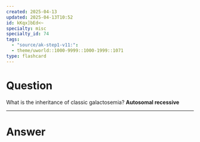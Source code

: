```yaml
---
created: 2025-04-13
updated: 2025-04-13T10:52
id: kKqx]bEd<~
specialty: misc
specialty_id: 74
tags:
  - "source/ak-step1-v11:": 
  - theme/uworld::1000-9999::1000-1999::1071
type: flashcard
---
```


# Question
What is the inheritance of classic galactosemia?    **Autosomal recessive**

---

# Answer
